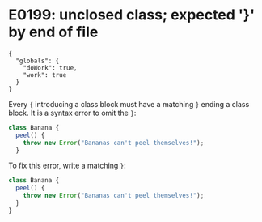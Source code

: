 # E0199: unclosed class; expected '}' by end of file

```config-for-examples
{
  "globals": {
    "doWork": true,
    "work": true
  }
}
```

Every `{` introducing a class block must have a matching `}` ending a class
block. It is a syntax error to omit the `}`:

```javascript
class Banana {
  peel() {
    throw new Error("Bananas can't peel themselves!");
  }
```

To fix this error, write a matching `}`:

```javascript
class Banana {
  peel() {
    throw new Error("Bananas can't peel themselves!");
  }
}
```
